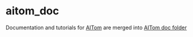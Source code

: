 # aitom_doc

Documentation and tutorials for [AITom](https://github.com/xulabs/aitom) are merged into [AITom doc folder](https://github.com/xulabs/aitom/doc)



